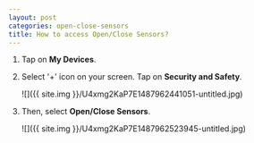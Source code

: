 ```yaml
---
layout: post
categories: open-close-sensors
title: How to access Open/Close Sensors?
---
```


1. Tap on **My Devices**.

2. Select '+' icon on your screen. Tap on **Security and Safety**.

    ![]({{ site.img }}/U4xmg2KaP7E1487962441051-untitled.jpg)

3. Then, select **Open/Close Sensors**.

    ![]({{ site.img }}/U4xmg2KaP7E1487962523945-untitled.jpg)